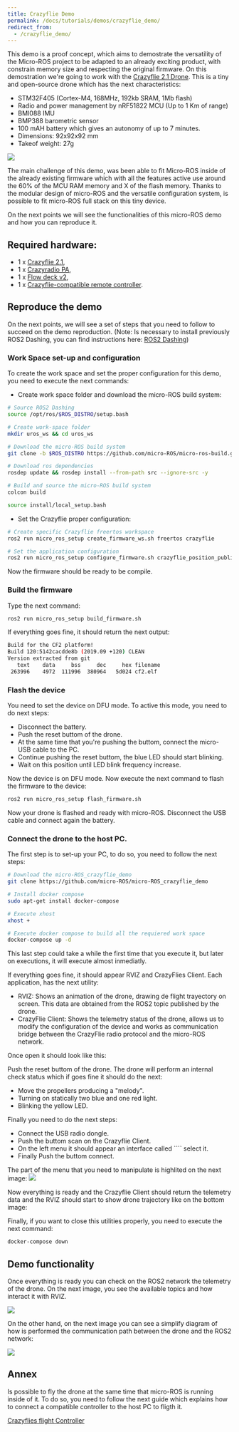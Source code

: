 ```yaml
---
title: Crazyflie Demo
permalink: /docs/tutorials/demos/crazyflie_demo/
redirect_from:
  - /crazyflie_demo/
---
```


This demo is a proof concept, which aims to demostrate the versatility of the Micro-ROS project to be adapted to an already exciting product, with constrain memory size and respecting the original firmware. On this demostration we're going to work with the [Crazyflie 2.1 Drone](https://www.bitcraze.io/products/crazyflie-2-1/). This is a tiny and open-source drone which has the next characteristics:
- STM32F405 (Cortex-M4, 168MHz, 192kb SRAM, 1Mb flash)
- Radio and power management by nRF51822 MCU (Up to 1 Km of range)
- BMI088 IMU
- BMP388 barometric sensor
- 100 mAH battery which gives an autonomy of up to 7 minutes.
- Dimensions: 92x92x92 mm
- Takeof weight: 27g

![](images/crazyflie.jpg)

The main challenge of this demo, was been able to fit Micro-ROS inside of the already existing firmware which with all the features active use around the 60% of the MCU RAM memory and X of the flash memory. Thanks to the modular design of micro-ROS and the versatile configuration system, is possible to fit micro-ROS full stack on this tiny device.

On the next points we will see the functionalities of this micro-ROS demo and how you can reproduce it.

## Required hardware:

* 1 x [Crazyflie 2.1](https://www.bitcraze.io/crazyflie-2-1/),
* 1 x [Crazyradio PA](https://www.bitcraze.io/crazyradio-pa/),
* 1 x [Flow deck v2](https://www.bitcraze.io/flow-deck-v2/),
* 1 x [Crazyflie-compatible remote controller](https://www.bitcraze.io/docs/crazyflie-clients-python/master/inputdevices/).

## Reproduce the demo
On the next points, we will see a set of steps that you need to follow to succeed on the demo reproduction.
(Note: Is necessary to install previously ROS2 Dashing, you can find instructions here: [ROS2 Dashing](https://index.ros.org/doc/ros2/Installation/Dashing/))
### Work Space set-up and configuration

To create the work space and set the proper configuration for this demo, you need to execute the next commands:

- Create work space folder and download the micro-ROS build system:
```bash
# Source ROS2 Dashing
source /opt/ros/$ROS_DISTRO/setup.bash

# Create work-space folder
mkdir uros_ws && cd uros_ws

# Download the micro-ROS build system
git clone -b $ROS_DISTRO https://github.com/micro-ROS/micro-ros-build.git src/micro-ros-build

# Download ros dependencies
rosdep update && rosdep install --from-path src --ignore-src -y

# Build and source the micro-ROS build system
colcon build

source install/local_setup.bash
```
- Set the Crazyflie proper configuration:
```bash
# Create specific Crazyflie freertos workspace
ros2 run micro_ros_setup create_firmware_ws.sh freertos crazyflie

# Set the application configuration
ros2 run micro_ros_setup configure_firmware.sh crazyflie_position_publisher
```

Now the firmware should be ready to be compile.

### Build the firmware

Type the next command:
```bash
ros2 run micro_ros_setup build_firmware.sh
```
If everything goes fine, it should return the next output:
```bash
Build for the CF2 platform!
Build 120:5142cacdde8b (2019.09 +120) CLEAN
Version extracted from git
   text	   data	    bss	    dec	    hex	filename
 263996	   4972	 111996	 380964	  5d024	cf2.elf

```

### Flash the device

You need to set the device on DFU mode. To active this mode, you need to do next steps:
- Disconnect the battery.
- Push the reset buttom of the drone.
- At the same time that you're pushing the buttom, connect the micro-USB cable to the PC.
- Continue pushing the reset buttom, the blue LED should start blinking.
- Wait on this position until LED blink frequency increase.

Now the device is on DFU mode. Now execute the next command to flash the firmware to the device:

```bash
ros2 run micro_ros_setup flash_firmware.sh
```
Now your drone is flashed and ready with micro-ROS. Disconnect the USB cable and connect again the battery. 

### Connect the drone to the host PC.

The first step is to set-up your PC, to do so, you need to follow the next steps:
```bash
# Download the micro-ROS_crazyflie_demo
git clone https://github.com/micro-ROS/micro-ROS_crazyflie_demo

# Install docker compose
sudo apt-get install docker-compose

# Execute xhost
xhost +

# Execute docker compose to build all the requiered work space
docker-compose up -d
```
This last step could take a while the first time that you execute it, but later on executions, it will execute almost inmediatly.

If everything goes fine, it should appear RVIZ and CrazyFlies Client. Each application, has the next utility:
- RVIZ: Shows an animation of the drone, drawing de flight trayectory on screen. This data are obtained from the ROS2 topic published by the drone.
- CrazyFlie Client: Shows the telemetry status of the drone, allows us to modify the configuration of the device and works as communication bridge between the CrazyFlie radio protocol and the micro-ROS network.

Once open it should look like this:
<!-- Add image of RVIZ and Crazyflie without connection-->

Push the reset buttom of the drone. The drone will perform an internal check status which if goes fine it should do the next:
- Move the propellers producing a "melody".
- Turning on statically two blue and one red light.
- Blinking the yellow LED.

Finally you need to do the next steps:
- Connect the USB radio dongle.
- Push the buttom scan on the Crazyflie Client.
- On the left menu it should appear an interface called ```` select it.
- Finally Push the buttom connect.

The part of the menu that you need to manipulate is highlited on the next image:
![](images/cfc_connect.png)

Now everything is ready and the Crazyflie Client should return the telemetry data and the RVIZ should start to show drone trajectory like on the bottom image:
<!--- Add Image with drone working properly-->

Finally, if you want to close this utilities properly, you need to execute the next command:
```bash
docker-compose down
```

## Demo functionality

Once everything is ready you can check on the ROS2 network the telemetry of the drone. On the next image, you see the available topics and how interact it with RVIZ.

![](http://www.plantuml.com/plantuml/proxy?cache=no&src=https://raw.githubusercontent.com/micro-ROS/micro-ROS_crazyflie_demo/master/assets/diagrams/architecture.puml)

On the other hand, on the next image you can see a simplify diagram of how is performed the communication path between the drone and the ROS2 network:

![](images/micro-ROS_crazyflie.png)

## Annex

Is possible to fly the drone at the same time that micro-ROS is running inside of it. To do so, you need to follow the next guide which explains how to connect a compatible controller to the host PC to fligth it.

[Crazyflies flight Controller](https://www.bitcraze.io/documentation/repository/crazyflie-clients-python/master/inputdevices/)
